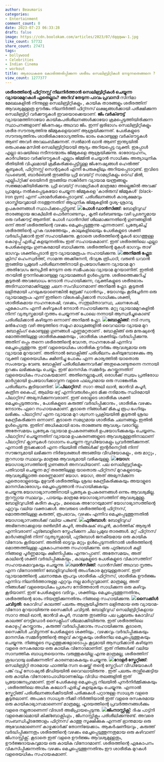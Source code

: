 ```yaml
---
author: Beaumaris
categories:
- Entertainment
comment_count: 0
date: 2023-07-23 06:33:28
draft: false
image: https://cdn.boolokam.com/articles/2023/07/dqqqww-1.jpg
like_count: 57732
share_count: 27471
tags:
- bollywood
- Celebrities
- Indian Cinema
- workout
title: ആരാധകരെ കോരിത്തരിപ്പിക്കുന്ന ശരീരം സെലിബ്രിറ്റികൾ നേടുന്നതെങ്ങനെ ?
view_count: 1277377
---
```


**ശരീരത്തിന്റെ ഫിറ്റ്‌നസ്സ് നിലനിര്‍ത്താന്‍ സെലിബ്രിറ്റികൾ ചെയ്യുന്ന വ്യായാമമുറകള്‍ ഏതെല്ലാം?** **അറിവ് തേടുന്ന പാവം പ്രവാസി** സിനിമാ മേഖലകളിൽ നിന്നുള്ള സെലിബ്രിറ്റികളും , കായിക താരങ്ങളും ശരീരത്തിന് ആവശ്യമുള്ളത്ര ഊർജം നിലനിർത്തി ഫിറ്റ്നസ് ലക്ഷ്യങ്ങൾക്കായി പരീക്ഷിക്കുന്ന സെലിബ്രിറ്റി വർക്കൗട്ടുകള്‍ ഇവയൊക്കെയാണ്. **ജിം വർക്ഔട്ട്** വ്യായാമത്തിനായോ കായികപരിശീലനങ്ങൾക്കായോ ക്രമപ്പെടുത്തിയിരിക്കുന്ന സ്ഥാപനങ്ങളാണ് ജിംനേഷ്യം അഥവാ ജിം. ഇന്ന് ഭൂരിഭാഗം സെലിബ്രിറ്റികളും ശരീര സൗന്ദര്യത്തിനു ജിമ്മുകളെയാണ് ആശ്രയിക്കുന്നത്. പേശികളുടെ സൗന്ദര്യത്തിനും ശാരീരികാരോഗ്യത്തിനും ഭാരം കൊണ്ടുള്ള വർക്ഔട്ടുകൾ ആണ് അവർ അവലംബിക്കുന്നത്. സൽമാൻ ഖാൻ ആണ് ഇന്ത്യയിൽ ഒരുപക്ഷെ മസിൽ സെലിബ്രിറ്റിയായി ആദ്യം അറിയപ്പെട്ട വ്യക്തി. ഇപ്പോൾ എല്ലാ ഭാഷയിലെ നടീനടന്മാരും ജിമ്മുകളെ ആശ്രയിക്കുന്നു. ഭാരോദ്വഹനം, കാർഡിയോ വർക്ക്ഔട്ടുകൾ എല്ലാം ജിമ്മിൽ ചെയ്യാൻ സാധിക്കും [](https://cdn.boolokam.com/articles/2023/07/dqddfff.jpg)അത്യാധുനിക രീതിയിൽ വിപുലമായി ക്രമീകരിക്കപ്പെട്ടിട്ടുള്ള ജിംനേഷ്യങ്ങൾ ഹെൽത്ത് ക്ലബുകൾ, ഫിറ്റ്നസ്സ് സെന്ററുകൾ എന്നീ പേരുകളിലും അറിയപ്പെടാറുണ്ട്. ഇവിടെ ഡംബെൽ, ബാർബെൽ തുടങ്ങിയ ഫ്രീ വെയ്റ്റ് സാമഗ്രികളും ട്രെഡ് മിൽ, എല്ലിപ്റ്റിക്ക് ട്രെയിനർ തുടങ്ങിയ സങ്കീർണ വ്യായാമ യന്ത്രങ്ങളും സജ്ജമാക്കിയിരിക്കുന്നു. ഫ്രീ വെയ്റ്റ് സാമഗ്രികൾ മാത്രമോ അല്ലെങ്കിൽ അവക്ക് പ്രാമുഖ്യം നൽകപ്പെടുകയോ ചെയ്യുന്ന ജിമ്മുകളെ 'കാരിരുമ്പ് ജിമ്മുകൾ' (black-iron gym) എന്ന് പരാമർശിക്കപ്പെടാറുണ്ട്. പരിശീലനങ്ങൾ കാര്യക്ഷമവും ശാസ്ത്രീയവുമായി നടത്തുന്നതിന് ആധുനിക ജിമ്മുകളിൽ ദൃശ്യ-ശ്രാവ്യ ഉപകരണങ്ങൾ സ്ഥാപിക്കപ്പെട്ടിട്ടുണ്ട്. **[![](https://cdn.boolokam.com/articles/2023/07/dqqqww-1.jpg)](https://cdn.boolokam.com/articles/2023/07/dqqqww-1.jpg)പോൾ ഡാൻസിങ്ങ്:** ബോളിവുഡ് താരങ്ങളായ ജാക്വിലിൻ ഫെർണാണ്ടസും , കൃതി ഖർബണ്ടയും വഴി പ്രശസ്തമായ ഒരു വർക്കൗട്ട് ആണിത്. പോൾ ഡാൻസിങ് ശീലമാക്കുന്നതിന്റെ ഗുണങ്ങളിൽ ഒന്ന് അത് ശരീരത്തിന്റെ വഴക്കം മെച്ചപ്പെടുത്തുന്നു എന്നതാണ്. പ്രത്യേകിച്ച് ശരീരത്തിന്റെ പുറകു വശത്തേയും , കാലുകളിലെയും പേശികളുടെ ശക്തി വർദ്ധിപ്പിക്കാൻ ഇത് സഹായിക്കുന്നു. കൂടാതെ ശരീരത്തിന്റെ മുകൾ ഭാഗത്തുള്ള കൊഴുപ്പ് എരിച്ച് കളയുന്നതിനും ഇത് സഹായകമാണ്. ഇത് ശരീരത്തിലെ എല്ലാ പേശികളെയും ഗുണകരമായി ബാധിക്കുന്നു. ശരീരത്തിന്റെ മുകൾ ഭാഗവും താഴ് ഭാഗവും ശക്തിപ്പെടാൻ ഈ വ്യായാമരൂപം സഹായിക്കുന്നു. **[![](https://cdn.boolokam.com/articles/2023/07/qqwwwww.jpeg)](https://cdn.boolokam.com/articles/2023/07/qqwwwww.jpeg)അനിമൽ ഫ്ലോ:** ക്രിസ് ഹെംസ്വർത്ത്, സാമന്ത അക്കിനേനി, ദിവ്യങ്ക ത്രിപാഠി, വരുൺ ധവാൻ തുടങ്ങിയ പ്രമുഖർ പരിശീലനത്തിനായി ഉപയോഗിക്കുന്ന വ്യായാമ മുറ .അതിവേഗം ജനപ്രീതി നേടുന്ന ഒരു സമീപകാല വ്യായാമ മുറയാണിത്. ഇതിൽ തറയിൽ ഊന്നിക്കൊണ്ടുള്ള വ്യായാമങ്ങൾ ഉൾപ്പെടുന്നു. ശരീരത്തെക്കുറിച്ച് കൂടുതൽ അവബോധം നേടാൻ സഹായിക്കുന്ന, വ്യക്തികളുടെ ശരീരഭാരം അടിസ്ഥാനമാക്കിയുള്ള ചലന സംവിധാനമാണ് അനിമൽ ഫ്ലോ. കൂടുതൽ ലളിതമായി പറയുകയാണെങ്കിൽ ബ്രേക്ക് ഡാൻസും , യോഗയും കൂടിച്ചേർന്ന ഒരു വ്യായാമരൂപം എന്ന് ഇതിനെ വിശേഷിപ്പിക്കാൻ സാധിക്കും.ശക്തി, ശാരീരികമായ സഹനശേഷി, വഴക്കം, സന്തുലിതാവസ്ഥ, ചലനശേഷി, ഏകോപനം എന്നീ കഴിവുകൾ നേടാൻ സഹായിക്കുന്നു. മറ്റു വ്യായാമമുറകളിൽ നിന്ന് വ്യത്യസ്തമായി നൃത്തം ചെയ്യുന്നത് പോലെ നന്നായി ആസ്വദിച്ചുകൊണ്ട് പരിശീലിക്കാൻ കഴിയുന്ന ഒന്നാണ് അനിമൽ ഫ്ലോ. **[![](https://cdn.boolokam.com/articles/2023/07/ddqq-1-1024x768.jpg)](https://cdn.boolokam.com/articles/2023/07/ddqq-1.jpg)ബോക്സിങ്ങ്:** നടി സന്യ മൽഹോത്ര വഴി അടുത്തിടെ സമൂഹ മാധ്യമങ്ങളിൽ വൈറലായ വ്യായമ മുറ .ബോക്സിംഗ് കൊണ്ടുള്ള ഗുണങ്ങൾ എണ്ണമറ്റതാണ് . ബോക്സിങ്ങ് ഒരു മനുഷ്യന്റെ മൊത്തത്തിലുള്ള ശാരീരികക്ഷമതയും , ശാരീരിക ശക്തിയും വർദ്ധിപ്പിക്കുന്നു. അതിന് ഒപ്പം തന്നെ ശരീരത്തിന്റെ വേഗത, സഹനശേഷി എന്നിവ മെച്ചപ്പെടുത്തുന്നു. ഇത് വളരെയധികം ശാരീരിക ഊർജം ആവശ്യമായ ഒരു വ്യായാമ മുറയാണ്. അതിനാൽ ബോക്സിങ്ങ് പരിശീലനം കഴിയുമ്പോഴേക്കും ആ വ്യക്തി വളരെയധികം ക്ഷീണിച്ചു പോകും എന്ന കാര്യത്തിൽ യാതൊരു സംശയവും വേണ്ട. ബോക്സിങ് പരിശീലിക്കുന്നവർക്ക് അതുകൊണ്ടുതന്നെ നന്നായി ഉറക്കം ലഭിക്കുകയും ചെയ്യും. ഇത് മാനസിക സമ്മർദ്ദം കുറയ്ക്കുന്നതിന് വളരെയധികം സഹാകയമാണ്. അതിനെല്ലാമുപരി, ഒരാൾക്ക് സ്വയം പ്രതിരോധ മാർഗ്ഗമായി ഉപയോഗിക്കാവുന്ന വളരെ ഫലപ്രദമായ ഒരു സാങ്കേതിക പരിശീലനം കൂടിയാണിത്. **[![](https://cdn.boolokam.com/articles/2023/07/dddff-1024x576.webp)](https://cdn.boolokam.com/articles/2023/07/dddff.webp)പിലാറ്റിസ്:** സാറ അലി ഖാൻ, ജാൻവി കപൂർ, കത്രീന കൈഫ്, ആലിയ ഭട്ട് എന്നിവരുൾപ്പെടെ മിക്ക നടിമാരും സ്ഥിരമായി പിലാറ്റിസ് അഭ്യസിക്കുന്നവരാണ്. ഇത് ഒരാളുടെ ശാരീരിക ശക്തി മെച്ചപ്പെടുത്താനും , പേശികളുടെ കരുത്ത് വർദ്ധിപ്പിക്കാനും , ശാരീരിക വഴക്കം നേടാനും ഏറെ സഹായകമാണ്. കൂടാതെ നിങ്ങൾക്ക് മികച്ച രൂപ ഭംഗിയും ലഭിക്കും. പിലാറ്റിസ് എന്ന വ്യായാമ മുറ ശ്വസന പ്രക്രിയയിൽ കൂടുതൽ ശ്രദ്ധ കേന്ദ്രീകരിക്കുന്ന ഒന്നാണ്. കൂടാതെ സമഗ്രമായ ശാരീരിക ചലനങ്ങളും ഇതിൽ ഉൾപ്പെടുന്നു. ഇതിന് അധികമായി ഭാരം താങ്ങേണ്ട ആവശ്യം വരാറില്ല. അതേസമയം പ്രത്യേക വ്യായാമ ഉപകരണങ്ങൾ ഉപയോഗിക്കുകയും ചെയ്യണം. പിലാറ്റിസ് ചെയ്യുന്നതിന് വ്യായാമ ഉപകരണങ്ങളുടെ ആവശ്യമുള്ളതിനാലാണ് പിലാറ്റിസ് ക്ലാസുകൾ വാഗ്ദാനം ചെയ്യുന്ന സ്റ്റുഡിയോകളും പ്രവർത്തിക്കുന്നത്. എന്നാൽ തുടക്കക്കാർ എന്ന നിലയിൽ നിങ്ങൾക്ക് ഇന്റർനെറ്റിൽ നിന്ന് സൗജന്യമായി ലഭിക്കുന്ന നിർദ്ദേശങ്ങൾ അടങ്ങിയ വീഡിയോകളും , ഒരു മാറ്റും , തുറസായ സ്ഥലവും മാത്രമേ ആവശ്യമായി വരികയുള്ളു. **[![](https://cdn.boolokam.com/articles/2023/07/dqqqwwwee-1-1024x576.jpg)](https://cdn.boolokam.com/articles/2023/07/dqqqwwwee-1.jpg)യോഗ:** യോഗാഭ്യാസത്തിന്റെ ഗുണങ്ങൾ അനവധിയാണ്. പല സെലിബ്രറ്റികളും പതിവായി ചെയ്യുന്ന മറ്റ് തരത്തിലുള്ള യാതൊരു ഫിറ്റ്നസ് മുറകളുടെയും ആവശ്യമില്ലാത്ത ഒരെണ്ണമാണ് യോഗ. യോഗ, അത് അഭ്യസിക്കുന്ന ഏതൊരാളുടെയും മുഴുവൻ ശരീരത്തിലും ശ്രദ്ധ കേന്ദ്രീകരിക്കുകയും അയാളുടെ മാനസികാരോഗ്യം മെച്ചപ്പെടുത്താൻ സഹായിക്കുകയും ചെയ്യുന്നു.യോഗാഭ്യാസത്തിനായി പ്രത്യേക ഉപകരണങ്ങൾ ഒന്നും ആവശ്യമില്ല. തുറസ്സായ സ്ഥലവും , പായയും മാത്രമേ യോഗാഭ്യാസത്തിന് ആവശ്യമുള്ളൂ. ബോളിവുഡിൽ കരീന കപൂറും , മലൈക അറോറയുമാണ് യോഗാഭ്യാസത്തിന്റെ ഏറ്റവും വലിയ വക്താക്കൾ. അവരുടെ ശരീരത്തിന്റെ ഫിറ്റ്നസ്, മൊത്തത്തിലുള്ള കരുത്ത്, രൂപഭാവം, വഴക്കം എന്നിവ മെച്ചപ്പെടുത്തുന്നതിൽ യോഗാഭ്യാസങ്ങൾക്ക് വലിയ പങ്കുണ്ട്. **[![](https://cdn.boolokam.com/articles/2023/07/dqqwee-1024x576.jpg)](https://cdn.boolokam.com/articles/2023/07/dqqwee.jpg)ഫുട്ബോൾ:** ബോളിവുഡ് അഭിനേതാക്കളായ രൺബീർ കപൂർ, അഭിഷേക് ബച്ചൻ, കാർത്തിക് ആര്യൻ എന്നിവരാണ് ഫുട്ബോളിനെ സ്നേഹിക്കുന്ന ചില പ്രമുഖ താരങ്ങൾ. മറ്റ് ഫിറ്റ്നസ് മാർഗങ്ങളിൽ നിന്ന് വ്യത്യസ്തമായി, ഫുട്ബോൾ ജനകീയമായ ഒരു കായിക വിനോദം കൂടിയാണ്. അതിൽ ഓട്ടവും മറ്റും ഉൾപ്പെടുന്നതിനാൽ ശരീരത്തിന്റെ മൊത്തത്തിലുള്ള ഏകോപനത്തെ സഹായിക്കുന്നു. ഒരു ഫുട്ബോൾ കളി നിങ്ങളെ പൂർണ്ണമായും ക്ഷീണിപ്പിക്കും എന്നുറപ്പാണ്. അതേസമയം, അത് കാലിന്റെ ശക്തി വർദ്ധിപ്പിക്കുകയും , കാലുകളുടെ പേശികളുടെ വികാസത്തിന് സഹായകമാവുകയും ചെയ്യുന്നു. **[![](https://cdn.boolokam.com/articles/2023/07/dfffff-1-1024x576.jpg)](https://cdn.boolokam.com/articles/2023/07/dfffff-1.jpg)ഡാൻസിങ്ങ്:** ഡാൻസിങ്ങ് അഥവാ നൃത്തം എന്ന വിനോദത്തിന് ബോളിവുഡിന്റെ അംഗീകാര മുദ്രയുള്ളതാണ്. ഇത് വ്യായാമത്തിന്റെ ചലനാത്മക രൂപവും ശാരീരിക ഫിറ്റ്നസ്, ശാരീരിക ഊർജ്ജം എന്നിവ നിലനിർത്താനുള്ള ഏറ്റവും നല്ല മാർഗ്ഗവുമാണ്. മാത്രമല്ല, അത് നിങ്ങൾക്ക് വളരെയധികം പ്രശംസ നേടിത്തരാൻ സാധിക്കുന്ന ഒരു കഴിവും കൂടിയാണ്. ഇത് പേശികളുടെ വടിവും , ശക്തിയും മെച്ചപ്പെടുത്തുന്നതിനും, ശരീരത്തിന്റെ ഭാരം നിയന്ത്രിക്കുന്നതിനും നിങ്ങളെ സഹായിക്കുന്നു. **[![](https://cdn.boolokam.com/articles/2023/07/dqqqwwv-1024x576.jpg)](https://cdn.boolokam.com/articles/2023/07/dqqqwwv.jpg)സൈക്കിൾ ചവിട്ടൽ:** കോവിഡ് കാലത്ത് പലരും ആശ്രയിച്ചിരുന്ന ലളിതമായ ഒരു വ്യായാമ-വിനോദ മുറയായിരുന്നു സൈക്കിൾ ചവിട്ടൽ. ബോളിവുഡ് സെലിബ്രിറ്റികളായ സാറാ അലി ഖാൻ, ജാൻവി കപൂർ, സാമന്ത തുടങ്ങിയ പല പ്രമുഖരും കോവിഡ് കാലത്ത് ഔട്ട്ഡോർ സൈക്ലിംഗ് ശീലമാക്കിയിരുന്നു. ഇത് ശരീരത്തിലെ കൊഴുപ്പ് കുറയ്ക്കാനും , കരുത്ത് വർദ്ധിപ്പിക്കാനും സഹായിക്കുന്നു. കൂടാതെ, സൈക്കിൾ ചവിട്ടുന്നത് പേശികളുടെ ശക്തിയും , വഴക്കവും വർദ്ധിപ്പിക്കുകയും മാനസിക സമ്മർദ്ദത്തിന്റെ അളവ് കുറയ്ക്കുകയും ശരീരനില മെച്ചപ്പെടുത്തുകയും ചെയ്യുന്നു. നിങ്ങളുടെ സുഹൃത്തുക്കളോടൊപ്പം കൂട്ടമായി ആസ്വദിക്കാൻ കഴിയുന്ന വളരെ രസകരമായ ഒരു കായിക വിനോദമാണിത്. ഇത് നിങ്ങൾക്ക് വലിയ സാമ്പത്തിക ബാധ്യതയൊന്നും വരുത്തുകയില്ല എന്നു മാത്രമല്ല, ശരീരത്തിന് ശുദ്ധവായു ലഭിക്കുന്നതിന് കാരണമാകുകയും ചെയ്യുന്നു. **[![](https://cdn.boolokam.com/articles/2023/07/fwfwf33.jpeg)](https://cdn.boolokam.com/articles/2023/07/fwfwf33.jpeg)റോളർ സ്കേറ്റിങ്ങ്:** സെലിബ്രിറ്റി താരമായ ഫാത്തിമ സന ഷെയ്ക്ക് തന്റെ സ്കേറ്റിംഗ് വീഡിയോകൾ പങ്ക് വച്ച് സോഷ്യൽ മീഡിയയിൽ വൈറലായിരുന്നു . ഇത് പലരും താഴ്ത്തിക്കെട്ടിയ ഒരു കായിക വിനോദോപാധിയാണങ്കിലും വിവിധ തലങ്ങളിൽ ഇത് പ്രയോജനപ്രദമാണ്. ഇത് പേശികളെ മെച്ചപ്പെട്ട നിലയിൽ പുനർനിർമ്മിക്കുകയും , ശരീരത്തിലെ അധിക കലോറി എരിച്ച് കളയുകയും ചെയ്യുന്നു. എന്നാൽ സ്കേറ്റിങ്ങ് പരിശീലനങ്ങൾക്കിടയിൽ പരിക്കുകൾ പറ്റാനുള്ള സാധ്യത വളരെ കൂടുതലാണ്. അപകട സാധ്യത നീക്കി നിർത്തിയാൽ ഇത് വളരെ രസകരമായ ഒരു കായികാഭ്യാസമാണെന്ന് മാത്രമല്ല, ഹൃദയത്തിന്റെ പ്രവർത്തനങ്ങൾക്കും വളരെ നല്ലതാണെന്ന് വിദഗ്ദർ അഭിപ്രായപ്പെടുന്നു. **[![](https://cdn.boolokam.com/articles/2023/07/dqddddd.jpg)](https://cdn.boolokam.com/articles/2023/07/dqddddd.jpg)ജിംനാസ്റ്റിക്സ്:** ദിഷ പാട്ട്നി വളരെക്കാലമായി കിക്ക്ബോക്സിംഗും , ജിംനാസ്റ്റിക്സും പരിശീലിക്കുന്നുണ്ട്. അവരെ സംബന്ധിച്ചിടത്തോളം ഫിറ്റ്നസ് കാത്തു സൂക്ഷിക്കുക എന്നത് ഭ്രാന്തമായ ഒരു ആവേശമാണെന്ന് കാഴ്ചക്കാർക്ക് തോന്നിയേക്കാം. ആകർഷണീയവും , കരുത്ത് വർദ്ധിപ്പിക്കുന്നതും ശരീരത്തിന്റെ വഴക്കം മെച്ചപ്പെടുത്തുന്നതുമായ ഒരു കഴിവാണ് ജിംനാസ്റ്റിക്സ്. കൂടാതെ ഇത് വളരെ ഊർജ്ജം ആവശ്യമുള്ളതും, ഊർജ്ജദായകവുമായ ഒരു കായിക വിനോദമാണ്. ശരീരത്തിന്റെ ഏകോപനം വികസിപ്പിക്കുന്നതിനും വഴക്കം മെച്ചപ്പെടുത്തുന്നതിനും ഈ ശാരീരിക മുറകൾ വളരെയധികം സഹായകമാണ്.